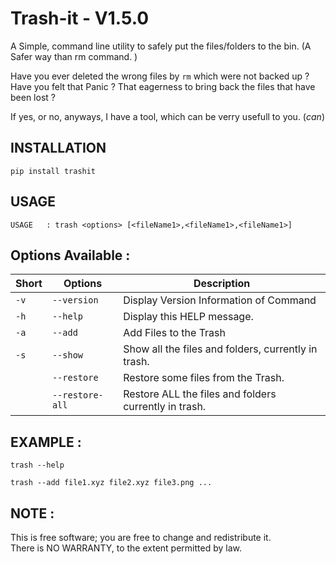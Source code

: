 # Trash-it - V1.5.0

A Simple, command line utility to safely put the files/folders to the bin. 
(A Safer way than rm command. )

Have you ever deleted the wrong files by `rm` which were not backed up ? Have you felt that Panic ? That eagerness to bring back the files that have been lost ? 

If yes, or no, anyways, I have a tool, which can be verry usefull to you. (*can*)

## INSTALLATION

```shell
pip install trashit
```

## USAGE


`USAGE   : trash <options> [<fileName1>,<fileName1>,<fileName1>]`


## Options Available :


| Short |     Options       |                Description                                   |
| ----- | ----------------- | ------------------------------------------------------------ |
| `-v`  |   `--version`     |  Display Version Information of Command<br>                  |
| `-h`  |   `--help`        |  Display this HELP message.<br>                              |
| `-a`  |   `--add`         |  Add Files to the Trash<br>                                  |
| `-s`  |   `--show`        |  Show all the files and folders, currently in trash.<br>     |
|       |   `--restore`     |  Restore some files from the Trash.<br>                      |
|       |   `--restore-all` |  Restore ALL the files and folders currently in trash.<br>   |

## EXAMPLE :


```shell
trash --help
```
```shell
trash --add file1.xyz file2.xyz file3.png ...
```
## NOTE : 

This is free software; you are free to change and redistribute it.<br/>
There is NO WARRANTY, to the extent permitted by law.
